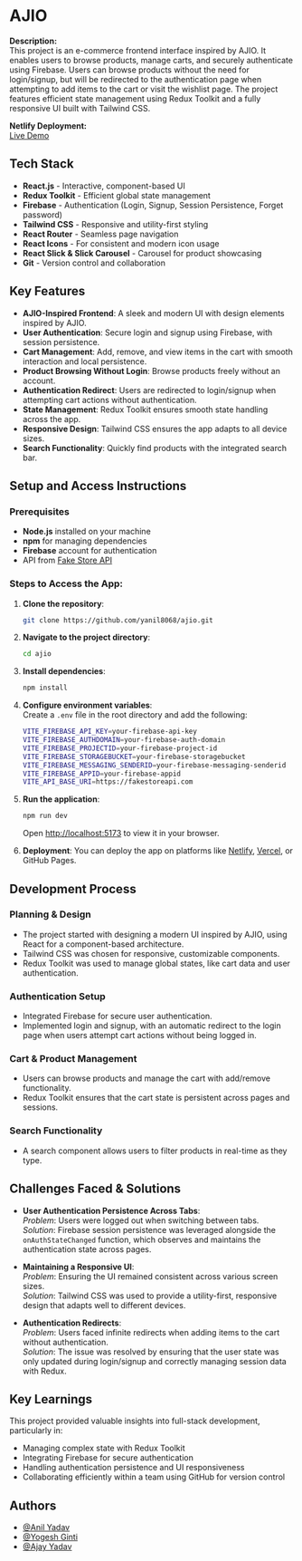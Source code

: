 
# AJIO

**Description:**  
This project is an e-commerce frontend interface inspired by AJIO. It enables users to browse products, manage carts, and securely authenticate using Firebase. Users can browse products without the need for login/signup, but will be redirected to the authentication page when attempting to add items to the cart or visit the wishlist page. The project features efficient state management using Redux Toolkit and a fully responsive UI built with Tailwind CSS.

**Netlify Deployment:**  
[Live Demo](https://ajio-project.netlify.app/)

## Tech Stack

- **React.js** - Interactive, component-based UI
- **Redux Toolkit** - Efficient global state management
- **Firebase** - Authentication (Login, Signup, Session Persistence, Forget password)
- **Tailwind CSS** - Responsive and utility-first styling
- **React Router** - Seamless page navigation
- **React Icons** - For consistent and modern icon usage
- **React Slick & Slick Carousel** - Carousel for product showcasing
- **Git** - Version control and collaboration

## Key Features

- **AJIO-Inspired Frontend**: A sleek and modern UI with design elements inspired by AJIO.
- **User Authentication**: Secure login and signup using Firebase, with session persistence.
- **Cart Management**: Add, remove, and view items in the cart with smooth interaction and local persistence.
- **Product Browsing Without Login**: Browse products freely without an account.
- **Authentication Redirect**: Users are redirected to login/signup when attempting cart actions without authentication.
- **State Management**: Redux Toolkit ensures smooth state handling across the app.
- **Responsive Design**: Tailwind CSS ensures the app adapts to all device sizes.
- **Search Functionality**: Quickly find products with the integrated search bar.
  
## Setup and Access Instructions

### Prerequisites

- **Node.js** installed on your machine
- **npm** for managing dependencies
- **Firebase** account for authentication
- API from [Fake Store API](https://fakestoreapi.com/)

### Steps to Access the App:

1. **Clone the repository**:
    ```bash
    git clone https://github.com/yanil8068/ajio.git
    ```

2. **Navigate to the project directory**:
    ```bash
    cd ajio
    ```

3. **Install dependencies**:
    ```bash
    npm install
    ```

4. **Configure environment variables**:  
   Create a `.env` file in the root directory and add the following:
    ```bash
    VITE_FIREBASE_API_KEY=your-firebase-api-key
    VITE_FIREBASE_AUTHDOMAIN=your-firebase-auth-domain
    VITE_FIREBASE_PROJECTID=your-firebase-project-id
    VITE_FIREBASE_STORAGEBUCKET=your-firebase-storagebucket
    VITE_FIREBASE_MESSAGING_SENDERID=your-firebase-messaging-senderid
    VITE_FIREBASE_APPID=your-firebase-appid
    VITE_API_BASE_URI=https://fakestoreapi.com
    ```

5. **Run the application**:
    ```bash
    npm run dev
    ```  
    Open [http://localhost:5173](http://localhost:5173) to view it in your browser.

6. **Deployment**:
   You can deploy the app on platforms like [Netlify](https://www.netlify.com/), [Vercel](https://vercel.com/), or GitHub Pages.

## Development Process

### Planning & Design

- The project started with designing a modern UI inspired by AJIO, using React for a component-based architecture.
- Tailwind CSS was chosen for responsive, customizable components.
- Redux Toolkit was used to manage global states, like cart data and user authentication.
  
### Authentication Setup

- Integrated Firebase for secure user authentication.
- Implemented login and signup, with an automatic redirect to the login page when users attempt cart actions without being logged in.

### Cart & Product Management

- Users can browse products and manage the cart with add/remove functionality.
- Redux Toolkit ensures that the cart state is persistent across pages and sessions.

### Search Functionality

- A search component allows users to filter products in real-time as they type.

## Challenges Faced & Solutions

- **User Authentication Persistence Across Tabs**:  
  *Problem*: Users were logged out when switching between tabs.  
  *Solution*: Firebase session persistence was leveraged alongside the `onAuthStateChanged` function, which observes and maintains the authentication state across pages.

- **Maintaining a Responsive UI**:  
  *Problem*: Ensuring the UI remained consistent across various screen sizes.  
  *Solution*: Tailwind CSS was used to provide a utility-first, responsive design that adapts well to different devices.

- **Authentication Redirects**:  
  *Problem*: Users faced infinite redirects when adding items to the cart without authentication.  
  *Solution*: The issue was resolved by ensuring that the user state was only updated during login/signup and correctly managing session data with Redux.

## Key Learnings

This project provided valuable insights into full-stack development, particularly in:

- Managing complex state with Redux Toolkit
- Integrating Firebase for secure authentication
- Handling authentication persistence and UI responsiveness
- Collaborating efficiently within a team using GitHub for version control

## Authors

-  [@Anil Yadav](https://github.com/yanil8068)
- [@Yogesh Ginti](https://github.com/Yogesh-Ginti)
- [@Ajay Yadav](https://github.com/Ajaybipul)


